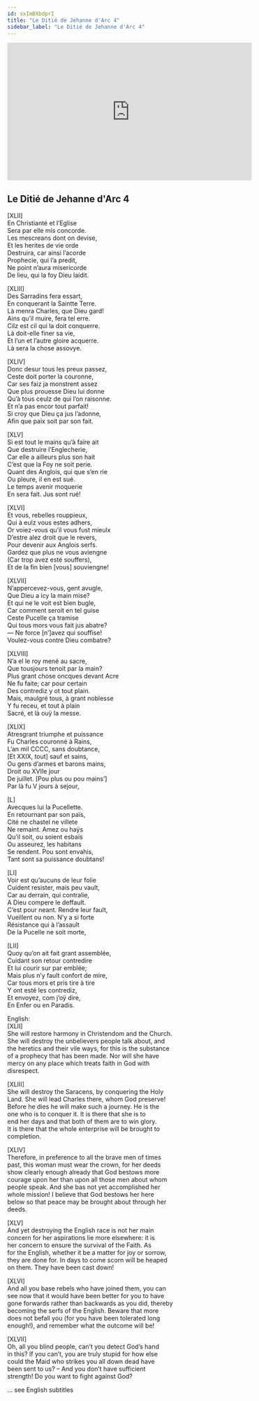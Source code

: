 ```yaml
---
id: sxImBXbdprI
title: "Le Ditié de Jehanne d'Arc 4"
sidebar_label: "Le Ditié de Jehanne d'Arc 4"
---
```


<div class="video-float-container">
  <iframe
    width="560"
    height="315"
    src="https://www.youtube.com/embed/sxImBXbdprI"
    title="YouTube video player"
    frameborder="0"
    allow="accelerometer; autoplay; clipboard-write; encrypted-media; gyroscope; picture-in-picture; web-share"
    referrerpolicy="strict-origin-when-cross-origin"
    allowfullscreen
  ></iframe>
</div>

## Le Ditié de Jehanne d'Arc 4

[XLII]  
En Christianté et l’Eglise  
Sera par elle mis concorde.  
Les mescreans dont on devise,  
Et les herites de vie orde  
Destruira, car ainsi l’acorde  
Prophecie, qui l’a predit,  
Ne point n’aura misericorde  
De lieu, qui la foy Dieu laidit.

[XLIII]  
Des Sarradins fera essart,  
En conquerant la Saintte Terre.  
Là menra Charles, que Dieu gard!  
Ains qu’il muire, fera tel erre.  
Cilz est cil qui la doit conquerre.  
Là doit-elle finer sa vie,  
Et l’un et l’autre gloire acquerre.  
Là sera la chose assovye.

[XLIV]  
Donc desur tous les preux passez,  
Ceste doit porter la couronne,  
Car ses faiz ja monstrent assez  
Que plus prouesse Dieu lui donne  
Qu’à tous ceulz de qui l’on raisonne.  
Et n’a pas encor tout parfait!  
Si croy que Dieu ça jus l’adonne,  
Afin que paix soit par son fait.

[XLV]  
Si est tout le mains qu’à faire ait  
Que destruire l’Englecherie,  
Car elle a ailleurs plus son hait  
C’est que la Foy ne soit perie.  
Quant des Anglois, qui que s’en rie  
Ou pleure, il en est sué.  
Le temps avenir moquerie  
En sera fait. Jus sont rué!

[XLVI]  
Et vous, rebelles rouppieux,  
Qui à eulz vous estes adhers,  
Or voiez-vous qu’il vous fust mieulx  
D’estre alez droit que le revers,  
Pour devenir aux Anglois serfs.  
Gardez que plus ne vous aviengne  
(Car trop avez esté souffers),  
Et de la fin bien [vous] souviengne!

[XLVII]  
N’appercevez-vous, gent avugle,  
Que Dieu a icy la main mise?  
Et qui ne le voit est bien bugle,  
Car comment seroit en tel guise  
Ceste Pucelle ça tramise  
Qui tous mors vous fait jus abatre?  
— Ne force [n’]avez qui souffise!  
Voulez-vous contre Dieu combatre?

[XLVIII]  
N’a el le roy mené au sacre,  
Que tousjours tenoit par la main?  
Plus grant chose oncques devant Acre  
Ne fu faite; car pour certain  
Des contrediz y ot tout plain.  
Mais, maulgré tous, à grant noblesse  
Y fu receu, et tout à plain  
Sacré, et là ouÿ la messe.

[XLIX]  
Atresgrant triumphe et puissance  
Fu Charles couronné à Rains,  
L’an mil CCCC, sans doubtance,  
[Et XXIX, tout] sauf et sains,  
Ou gens d’armes et barons mains,  
Droit ou XVIIe jour  
De juillet. [Pou plus ou pou mains’]  
Par là fu V jours à sejour,

[L]  
Avecques lui la Pucellette.  
En retournant par son païs,  
Cité ne chastel ne villete  
Ne remaint. Amez ou haÿs  
Qu’il soit, ou soient esbaïs  
Ou asseurez, les habitans  
Se rendent. Pou sont envahis,  
Tant sont sa puissance doubtans!

[LI]  
Voir est qu’aucuns de leur folie  
Cuident resister, mais peu vault,  
Car au derrain, qui contralie,  
A Dieu compere le deffault.  
C’est pour neant. Rendre leur fault,  
Vueillent ou non. N’y a si forte  
Résistance qui à l’assault  
De la Pucelle ne soit morte,

[LII]  
Quoy qu’on ait fait grant assemblée,  
Cuidant son retour contredire  
Et lui courir sur par emblée;  
Mais plus n’y fault confort de mire,  
Car tous mors et pris tire à tire  
Y ont esté les contrediz,  
Et envoyez, com j’oÿ dire,  
En Enfer ou en Paradis.

English:  
[XLII]  
She will restore harmony in Christendom and the Church.  
She will destroy the unbelievers people talk about, and  
the heretics and their vile ways, for this is the substance  
of a prophecy that has been made. Nor will she have  
mercy on any place which treats faith in God with  
disrespect.

[XLIII]  
She will destroy the Saracens, by conquering the Holy  
Land. She will lead Charles there, whom God preserve!  
Before he dies he will make such a journey. He is the  
one who is to conquer it. It is there that she is to  
end her days and that both of them are to win glory.  
It is there that the whole enterprise will be brought to  
completion.

[XLIV]  
Therefore, in preference to all the brave men of times  
past, this woman must wear the crown, for her deeds  
show clearly enough already that God bestows more  
courage upon her than upon all those men about whom  
people speak. And she bas not yet accomplished her  
whole mission! I believe that God bestows her here  
below so that peace may be brought about through her  
deeds.

[XLV]  
And yet destroying the English race is not her main  
concern for her aspirations lie more elsewhere: it is  
her concern to ensure the survival of the Faith. As  
for the English, whether it be a matter for joy or sorrow,  
they are done for. In days to come scorn will be heaped  
on them. They have been cast down!

[XLVI]  
And all you base rebels who have joined them, you can  
see now that it would have been better for you to have  
gone forwards rather than backwards as you did, thereby  
becoming the serfs of the English. Beware that more  
does not befall you (for you have been tolerated long  
enough!), and remember what the outcome will be!

[XLVII]  
Oh, all you blind people, can’t you detect God’s hand  
in this? If you can’t, you are truly stupid for how else  
could the Maid who strikes you all down dead have  
been sent to us? – And you don’t have sufficient  
strength! Do you want to fight against God?

... see English subtitles
